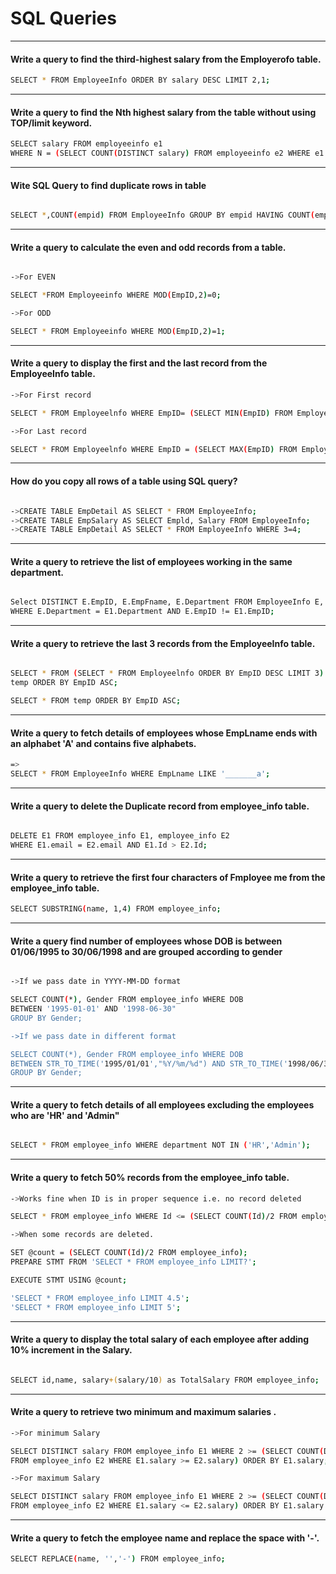 # SQL Queries



-----

#### Write a query to find the third-highest salary from the Employerofo table.

```bash
SELECT * FROM EmployeeInfo ORDER BY salary DESC LIMIT 2,1;
```



-----

#### Write a query to find the Nth highest salary from the table without using TOP/limit keyword.

```bash
SELECT salary FROM employeeinfo e1
WHERE N = (SELECT COUNT(DISTINCT salary) FROM employeeinfo e2 WHERE e1.salary <= e2.salary);

```

-----

#### Wite SQL Query to find duplicate rows in table

```bash

SELECT *,COUNT(empid) FROM EmployeeInfo GROUP BY empid HAVING COUNT(empid) > 1;
```


-----

#### Write a query to calculate the even and odd records from a table.

```bash

->For EVEN

SELECT *FROM Employeeinfo WHERE MOD(EmpID,2)=0;

->For ODD

SELECT * FROM Employeeinfo WHERE MOD(EmpID,2)=1;

```

-----

#### Write a query to display the first and the last record from the EmployeeInfo table.

```bash
->For First record

SELECT * FROM Employeelnfo WHERE EmpID= (SELECT MIN(EmpID) FROM EmployeeInfo);

->For Last record

SELECT * FROM Employeelnfo WHERE EmpID = (SELECT MAX(EmpID) FROM EmployeeInfo);

```

-----

#### How do you copy all rows of a table using SQL query?
```bash

->CREATE TABLE EmpDetail AS SELECT * FROM EmployeeInfo;
->CREATE TABLE EmpSalary AS SELECT Empld, Salary FROM EmployeeInfo;
->CREATE TABLE EmpDetail AS SELECT * FROM EmployeeInfo WHERE 3=4;

```

-----

#### Write a query to retrieve the list of employees working in the same department.

```bash

Select DISTINCT E.EmpID, E.EmpFname, E.Department FROM EmployeeInfo E, Employeeinfo E1 
WHERE E.Department = E1.Department AND E.EmpID != E1.EmpID;

```

-----

#### Write a query to retrieve the last 3 records from the EmployeeInfo table.

```bash

SELECT * FROM (SELECT * FROM Employeelnfo ORDER BY EmpID DESC LIMIT 3)
temp ORDER BY EmpID ASC;

SELECT * FROM temp ORDER BY EmpID ASC;
```

-----

#### Write a query to fetch details of employees whose EmpLname ends with an alphabet 'A' and contains five alphabets.

```bash
=>
SELECT * FROM EmployeeInfo WHERE EmpLname LIKE '_______a';

```

-----

#### Write a query to delete the Duplicate record from employee_info table.

```bash

DELETE E1 FROM employee_info E1, employee_info E2 
WHERE E1.email = E2.email AND E1.Id > E2.Id;


```

-----

#### Write a query to retrieve the first four characters of Fmployee me from the employee_info table.

```bash
SELECT SUBSTRING(name, 1,4) FROM employee_info;

```

-----

#### Write a query find number of employees whose DOB is between 01/06/1995 to 30/06/1998 and are grouped according to gender

```bash

->If we pass date in YYYY-MM-DD format

SELECT COUNT(*), Gender FROM employee_info WHERE DOB
BETWEEN '1995-01-01' AND '1998-06-30"
GROUP BY Gender;

->If we pass date in different format

SELECT COUNT(*), Gender FROM employee_info WHERE DOB
BETWEEN STR_TO_TIME('1995/01/01',"%Y/%m/%d") AND STR_TO_TIME('1998/06/30',"%Y/%m/%d")
GROUP BY Gender;

```

-----

#### Write a query to fetch details of all employees excluding the employees who are 'HR' and 'Admin"

```bash

SELECT * FROM employee_info WHERE department NOT IN ('HR','Admin');

```

-----

#### Write a query to fetch 50% records from the employee_info table.

```bash
->Works fine when ID is in proper sequence i.e. no record deleted

SELECT * FROM employee_info WHERE Id <= (SELECT COUNT(Id)/2 FROM employee_info );

->When some records are deleted.

SET @count = (SELECT COUNT(Id)/2 FROM employee_info);
PREPARE STMT FROM 'SELECT * FROM employee_info LIMIT?';

EXECUTE STMT USING @count;

'SELECT * FROM employee_info LIMIT 4.5';
'SELECT * FROM employee_info LIMIT 5';

```

-----

#### Write a query to display the total salary of each employee after adding 10% increment in the Salary.

```bash

SELECT id,name, salary+(salary/10) as TotalSalary FROM employee_info;

```

-----

#### Write a query to retrieve two minimum and maximum salaries .

```bash
->For minimum Salary

SELECT DISTINCT salary FROM employee_info E1 WHERE 2 >= (SELECT COUNT(DISTINCT salary)
FROM employee_info E2 WHERE E1.salary >= E2.salary) ORDER BY E1.salary;

->For maximum Salary

SELECT DISTINCT salary FROM employee_info E1 WHERE 2 >= (SELECT COUNT(DISTINCT salary)
FROM employee_info E2 WHERE E1.salary <= E2.salary) ORDER BY E1.salary DESC;
```

-----

#### Write a query to fetch the employee name and replace the space with '-'.

```bash
SELECT REPLACE(name, '','-') FROM employee_info;
```